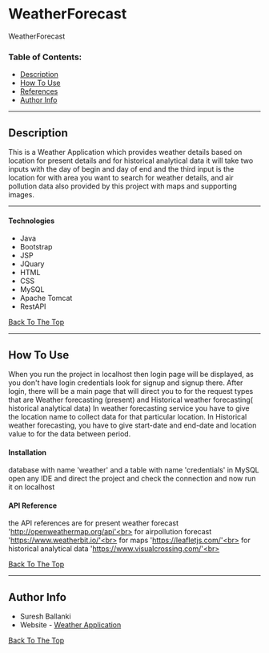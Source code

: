 # WeatherForecast
WeatherForecast


### Table of Contents:

- [Description](#description)
- [How To Use](#how-to-use)
- [References](#references)
- [Author Info](#author-info)

---

## Description

This is a Weather Application which provides weather details based on location for present details and for historical analytical data
it will take two inputs with the day of begin and day of end and the third input is the location for with area you want to search for weather details, 
and air pollution data also provided by this project with maps and supporting images.

---

#### Technologies

- Java
- Bootstrap
- JSP
- JQuary
- HTML
- CSS
- MySQL
- Apache Tomcat
- RestAPI

[Back To The Top](#WeatherForecast)

---

## How To Use

When you run the project in localhost then login page will be displayed, as you don't have login credentials look for signup and signup there.
After login, there will be a main page that will direct you to for the request types that are
Weather forecasting (present) and Historical weather forecasting( historical analytical data)
In weather forecasting service you have to give the location name to collect data for that particular location. 
In Historical weather forecasting, you have to give start-date and end-date and location value to for the data between period.


#### Installation

database with name 'weather' and a table with name 'credentials' in MySQL 
open any IDE and direct the project and check the connection 
and now run it on localhost  


#### API Reference

the API references are 
for present weather forecast 'http://openweathermap.org/api'<br>
for airpollution forecast 'https://www.weatherbit.io/'<br>
for maps 'https://leafletjs.com/'<br>
for historical analytical data 'https://www.visualcrossing.com/'<br>

[Back To The Top](#WeatherForecast)

---


## Author Info
- Suresh Ballanki
- Website - [Weather Application](http://assignment.us-east-2.elasticbeanstalk.com/)

[Back To The Top](#WeatherForecast)

